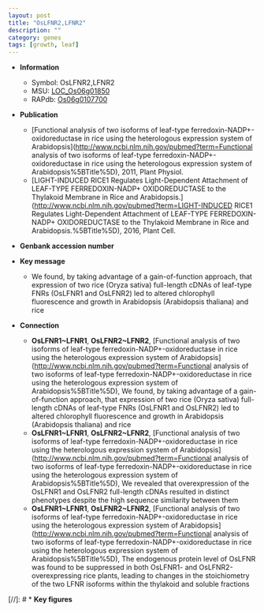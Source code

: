 ```yaml
---
layout: post
title: "OsLFNR2,LFNR2"
description: ""
category: genes
tags: [growth, leaf]
---
```


* **Information**  
    + Symbol: OsLFNR2,LFNR2  
    + MSU: [LOC_Os06g01850](http://rice.uga.edu/cgi-bin/ORF_infopage.cgi?orf=LOC_Os06g01850)  
    + RAPdb: [Os06g0107700](http://rapdb.dna.affrc.go.jp/viewer/gbrowse_details/irgsp1?name=Os06g0107700)  

* **Publication**  
    + [Functional analysis of two isoforms of leaf-type ferredoxin-NADP+-oxidoreductase in rice using the heterologous expression system of Arabidopsis](http://www.ncbi.nlm.nih.gov/pubmed?term=Functional analysis of two isoforms of leaf-type ferredoxin-NADP+-oxidoreductase in rice using the heterologous expression system of Arabidopsis%5BTitle%5D), 2011, Plant Physiol.
    + [LIGHT-INDUCED RICE1 Regulates Light-Dependent Attachment of LEAF-TYPE FERREDOXIN-NADP+ OXIDOREDUCTASE to the Thylakoid Membrane in Rice and Arabidopsis.](http://www.ncbi.nlm.nih.gov/pubmed?term=LIGHT-INDUCED RICE1 Regulates Light-Dependent Attachment of LEAF-TYPE FERREDOXIN-NADP+ OXIDOREDUCTASE to the Thylakoid Membrane in Rice and Arabidopsis.%5BTitle%5D), 2016, Plant Cell.

* **Genbank accession number**  

* **Key message**  
    + We found, by taking advantage of a gain-of-function approach, that expression of two rice (Oryza sativa) full-length cDNAs of leaf-type FNRs (OsLFNR1 and OsLFNR2) led to altered chlorophyll fluorescence and growth in Arabidopsis (Arabidopsis thaliana) and rice

* **Connection**  
    + __OsLFNR1~LFNR1__, __OsLFNR2~LFNR2__, [Functional analysis of two isoforms of leaf-type ferredoxin-NADP+-oxidoreductase in rice using the heterologous expression system of Arabidopsis](http://www.ncbi.nlm.nih.gov/pubmed?term=Functional analysis of two isoforms of leaf-type ferredoxin-NADP+-oxidoreductase in rice using the heterologous expression system of Arabidopsis%5BTitle%5D), We found, by taking advantage of a gain-of-function approach, that expression of two rice (Oryza sativa) full-length cDNAs of leaf-type FNRs (OsLFNR1 and OsLFNR2) led to altered chlorophyll fluorescence and growth in Arabidopsis (Arabidopsis thaliana) and rice
    + __OsLFNR1~LFNR1__, __OsLFNR2~LFNR2__, [Functional analysis of two isoforms of leaf-type ferredoxin-NADP+-oxidoreductase in rice using the heterologous expression system of Arabidopsis](http://www.ncbi.nlm.nih.gov/pubmed?term=Functional analysis of two isoforms of leaf-type ferredoxin-NADP+-oxidoreductase in rice using the heterologous expression system of Arabidopsis%5BTitle%5D), We revealed that overexpression of the OsLFNR1 and OsLFNR2 full-length cDNAs resulted in distinct phenotypes despite the high sequence similarity between them
    + __OsLFNR1~LFNR1__, __OsLFNR2~LFNR2__, [Functional analysis of two isoforms of leaf-type ferredoxin-NADP+-oxidoreductase in rice using the heterologous expression system of Arabidopsis](http://www.ncbi.nlm.nih.gov/pubmed?term=Functional analysis of two isoforms of leaf-type ferredoxin-NADP+-oxidoreductase in rice using the heterologous expression system of Arabidopsis%5BTitle%5D), The endogenous protein level of OsLFNR was found to be suppressed in both OsLFNR1- and OsLFNR2-overexpressing rice plants, leading to changes in the stoichiometry of the two LFNR isoforms within the thylakoid and soluble fractions

[//]: # * **Key figures**  



